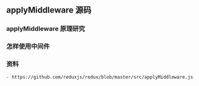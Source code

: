 ## applyMiddleware 源码


### applyMiddleware 原理研究
    

### 怎样使用中间件


###  资料
    - https://github.com/reduxjs/redux/blob/master/src/applyMiddleware.js